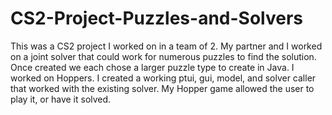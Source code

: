 # CS2-Project-Puzzles-and-Solvers
This was a CS2 project I worked on in a team of 2. My partner and I worked on a joint solver that could work for numerous puzzles to find the solution.
Once created we each chose a larger puzzle type to create in Java. I worked on Hoppers. I created a working ptui, gui, model, and solver caller that worked with 
the existing solver. My Hopper game allowed the user to play it, or have it solved.

